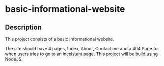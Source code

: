 # basic-informational-website

## Description

This project consists of a basic informational website.

The site should have 4 pages, Index, About, Contact me and a 404 Page for when users tries to go to an inexistant page.
This project will be build using NodeJS.
